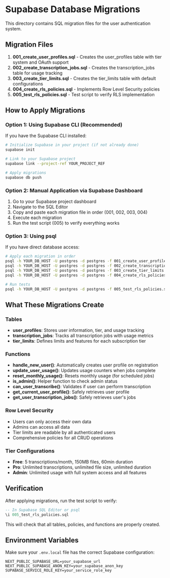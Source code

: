 # Supabase Database Migrations

This directory contains SQL migration files for the user authentication system.

## Migration Files

1. **001_create_user_profiles.sql** - Creates the user_profiles table with tier system and OAuth support
2. **002_create_transcription_jobs.sql** - Creates the transcription_jobs table for usage tracking
3. **003_create_tier_limits.sql** - Creates the tier_limits table with default configurations
4. **004_create_rls_policies.sql** - Implements Row Level Security policies
5. **005_test_rls_policies.sql** - Test script to verify RLS implementation

## How to Apply Migrations

### Option 1: Using Supabase CLI (Recommended)

If you have the Supabase CLI installed:

```bash
# Initialize Supabase in your project (if not already done)
supabase init

# Link to your Supabase project
supabase link --project-ref YOUR_PROJECT_REF

# Apply migrations
supabase db push
```

### Option 2: Manual Application via Supabase Dashboard

1. Go to your Supabase project dashboard
2. Navigate to the SQL Editor
3. Copy and paste each migration file in order (001, 002, 003, 004)
4. Execute each migration
5. Run the test script (005) to verify everything works

### Option 3: Using psql

If you have direct database access:

```bash
# Apply each migration in order
psql -h YOUR_DB_HOST -U postgres -d postgres -f 001_create_user_profiles.sql
psql -h YOUR_DB_HOST -U postgres -d postgres -f 002_create_transcription_jobs.sql
psql -h YOUR_DB_HOST -U postgres -d postgres -f 003_create_tier_limits.sql
psql -h YOUR_DB_HOST -U postgres -d postgres -f 004_create_rls_policies.sql

# Run tests
psql -h YOUR_DB_HOST -U postgres -d postgres -f 005_test_rls_policies.sql
```

## What These Migrations Create

### Tables

- **user_profiles**: Stores user information, tier, and usage tracking
- **transcription_jobs**: Tracks all transcription jobs with usage metrics
- **tier_limits**: Defines limits and features for each subscription tier

### Functions

- **handle_new_user()**: Automatically creates user profile on registration
- **update_user_usage()**: Updates usage counters when jobs complete
- **reset_monthly_usage()**: Resets monthly usage (for scheduled jobs)
- **is_admin()**: Helper function to check admin status
- **can_user_transcribe()**: Validates if user can perform transcription
- **get_current_user_profile()**: Safely retrieves user profile
- **get_user_transcription_jobs()**: Safely retrieves user's jobs

### Row Level Security

- Users can only access their own data
- Admins can access all data
- Tier limits are readable by all authenticated users
- Comprehensive policies for all CRUD operations

### Tier Configurations

- **Free**: 5 transcriptions/month, 150MB files, 60min duration
- **Pro**: Unlimited transcriptions, unlimited file size, unlimited duration
- **Admin**: Unlimited usage with full system access and all features

## Verification

After applying migrations, run the test script to verify:

```sql
-- In Supabase SQL Editor or psql
\i 005_test_rls_policies.sql
```

This will check that all tables, policies, and functions are properly created.

## Environment Variables

Make sure your `.env.local` file has the correct Supabase configuration:

```
NEXT_PUBLIC_SUPABASE_URL=your_supabase_url
NEXT_PUBLIC_SUPABASE_ANON_KEY=your_supabase_anon_key
SUPABASE_SERVICE_ROLE_KEY=your_service_role_key
```